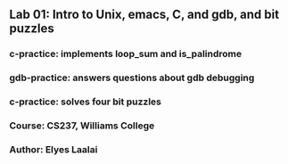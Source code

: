## Lab 01: Intro to Unix, emacs, C, and gdb, and bit puzzles

### c-practice: implements loop_sum and is_palindrome
### gdb-practice: answers questions about gdb debugging
### c-practice: solves four bit puzzles

### Course: CS237, Williams College
### Author: Elyes Laalai
